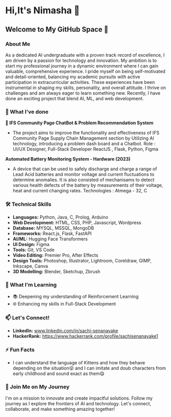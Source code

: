 # Hi,It's Nimasha 👋

## Welcome to My GitHub Space 🚀

### About Me

As a dedicated AI undergraduate with a proven track record of excellence, I am driven by a passion for technology and innovation. My ambition is to start my professional journey in a dynamic environment where I can gain valuable, comprehensive experience. I pride myself on being self-motivated and detail-oriented, balancing my academic pursuits with active participation in extracurricular activities. These experiences have been instrumental in shaping my skills, personality, and overall attitude. I thrive on challenges and am always eager to learn something new. Recently, I have done an exciting project that blend AI, ML, and web development.

### 🔭 What I've done

**🌟 IFS Community Page ChatBot & Problem Recommendation System**
-  The project aims to improve the functionality and effectiveness of IFS Community Page Supply Chain Management section by Utilizing AI technology, introducing a problem dash board and a Chatbot.
    Role : UI/UX Designer, Full-Stack Developer
    ReactJS , Flask, Python, Figma

**Automated Battery Monitoring System  - Hardware (2023)**
-   A device that can be used to safely discharge and charge a range of Lead Acid batteries and monitor voltage and current fluctuations to determine anomalies. It is also consisted of mechanisams to detect various health defects of the battery by measurements of their voltage, heat and current changing rates.
    Technologies : Atmega - 32, C

### 🛠️ Technical Skills

- **Languages:** Python, Java, C, Prolog, Arduino
- **Web Development:** HTML, CSS, PHP, Javascript, Wordpress
- **Database:** MYSQL, MSSQL, MongoDB
- **Frameworks:** React.js, Flask, FastAPI
- **AI/ML:** Hugging Face Transformers
- **UI Design:** Figma
- **Tools:** Git, VS Code
- **Video Editing:** Premier Pro, After Effects
- **Design Tools:** Photoshop, Illustrator, Lightroom, Coreldraw, GIMP, Inkscape, Canva
- **3D Modelling:** Blender, Sketchup, Zbrush

### 🌱 What I'm Learning

- 📚 Deepening my understanding of Reinforcement Learning
- 🌐 Enhancing my skills in Full-Stack Development

### 📫 Let's Connect!

- **LinkedIn:** www.linkedin.com/in/sachi-senanayake
- **HackerRank:** https://www.hackerrank.com/profile/sachisenanayake1
  
### ⚡ Fun Facts

- I can understand the language of Kittens and how they behave depending on the situation😝 and  I can imitate and doub characters from early childhood and sound exact as them😋


### 🚀 Join Me on My Journey

I'm on a mission to innovate and create impactful solutions. Follow my journey as I explore the frontiers of AI and technology. Let's connect, collaborate, and make something amazing together!

